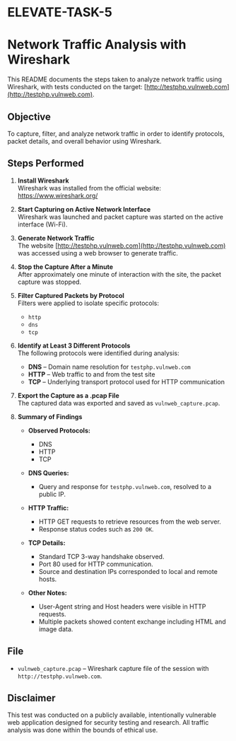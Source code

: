 # ELEVATE-TASK-5

# Network Traffic Analysis with Wireshark

This README documents the steps taken to analyze network traffic using Wireshark, with tests conducted on the target: [http://testphp.vulnweb.com](http://testphp.vulnweb.com).

## Objective

To capture, filter, and analyze network traffic in order to identify protocols, packet details, and overall behavior using Wireshark.

## Steps Performed

1. **Install Wireshark**  
   Wireshark was installed from the official website: https://www.wireshark.org/

2. **Start Capturing on Active Network Interface**  
   Wireshark was launched and packet capture was started on the active interface (Wi-Fi).

3. **Generate Network Traffic**  
   The website [http://testphp.vulnweb.com](http://testphp.vulnweb.com) was accessed using a web browser to generate traffic.

4. **Stop the Capture After a Minute**  
   After approximately one minute of interaction with the site, the packet capture was stopped.

5. **Filter Captured Packets by Protocol**  
   Filters were applied to isolate specific protocols:
   - `http`
   - `dns`
   - `tcp`

6. **Identify at Least 3 Different Protocols**  
   The following protocols were identified during analysis:
   - **DNS** – Domain name resolution for `testphp.vulnweb.com`
   - **HTTP** – Web traffic to and from the test site
   - **TCP** – Underlying transport protocol used for HTTP communication

7. **Export the Capture as a .pcap File**  
   The captured data was exported and saved as `vulnweb_capture.pcap`.

8. **Summary of Findings**

   - **Observed Protocols:**  
     - DNS  
     - HTTP  
     - TCP

   - **DNS Queries:**  
     - Query and response for `testphp.vulnweb.com`, resolved to a public IP.

   - **HTTP Traffic:**  
     - HTTP GET requests to retrieve resources from the web server.  
     - Response status codes such as `200 OK`.

   - **TCP Details:**  
     - Standard TCP 3-way handshake observed.  
     - Port 80 used for HTTP communication.  
     - Source and destination IPs corresponded to local and remote hosts.

   - **Other Notes:**  
     - User-Agent string and Host headers were visible in HTTP requests.  
     - Multiple packets showed content exchange including HTML and image data.

## File

- `vulnweb_capture.pcap` – Wireshark capture file of the session with `http://testphp.vulnweb.com`.

## Disclaimer

This test was conducted on a publicly available, intentionally vulnerable web application designed for security testing and research. All traffic analysis was done within the bounds of ethical use.


